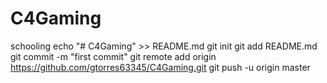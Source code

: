 # C4Gaming
schooling
echo "# C4Gaming" >> README.md
git init
git add README.md
git commit -m "first commit"
git remote add origin https://github.com/gtorres63345/C4Gaming.git
git push -u origin master
